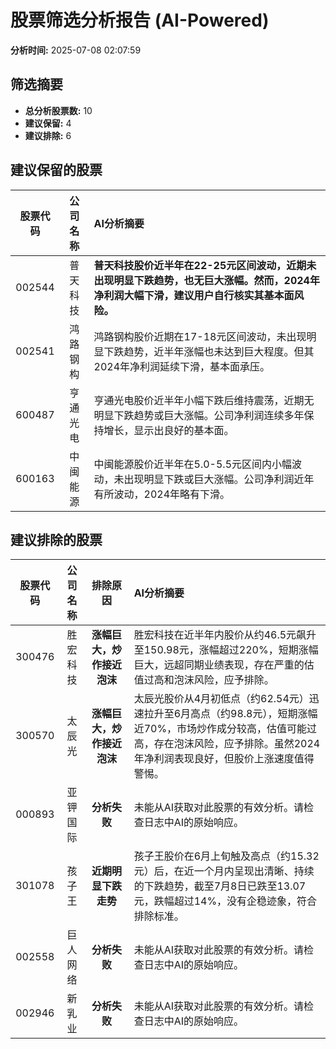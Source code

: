 # 股票筛选分析报告 (AI-Powered)

**分析时间:** 2025-07-08 02:07:59

## 筛选摘要

- **总分析股票数:** 10
- **建议保留:** 4
- **建议排除:** 6

## 建议保留的股票

| 股票代码 | 公司名称 | AI分析摘要 |
|:---:|:---:|:---|
| 002544 | 普天科技 | **普天科技股价近半年在22-25元区间波动，近期未出现明显下跌趋势，也无巨大涨幅。然而，2024年净利润大幅下滑，建议用户自行核实其基本面风险。** |
| 002541 | 鸿路钢构 | 鸿路钢构股价近期在17-18元区间波动，未出现明显下跌趋势，近半年涨幅也未达到巨大程度。但其2024年净利润延续下滑，基本面承压。 |
| 600487 | 亨通光电 | 亨通光电股价近半年小幅下跌后维持震荡，近期无明显下跌趋势或巨大涨幅。公司净利润连续多年保持增长，显示出良好的基本面。 |
| 600163 | 中闽能源 | 中闽能源股价近半年在5.0-5.5元区间内小幅波动，未出现明显下跌或巨大涨幅。公司净利润近年有所波动，2024年略有下滑。 |

## 建议排除的股票

| 股票代码 | 公司名称 | 排除原因 | AI分析摘要 |
|:---:|:---:|:---:|:---|
| 300476 | 胜宏科技 | **涨幅巨大，炒作接近泡沫** | 胜宏科技在近半年内股价从约46.5元飙升至150.98元，涨幅超过220%，短期涨幅巨大，远超同期业绩表现，存在严重的估值过高和泡沫风险，应予排除。 |
| 300570 | 太辰光 | **涨幅巨大，炒作接近泡沫** | 太辰光股价从4月初低点（约62.54元）迅速拉升至6月高点（约98.8元），短期涨幅近70%，市场炒作成分较高，估值可能过高，存在泡沫风险，应予排除。虽然2024年净利润表现良好，但股价上涨速度值得警惕。 |
| 000893 | 亚钾国际 | **分析失败** | 未能从AI获取对此股票的有效分析。请检查日志中AI的原始响应。 |
| 301078 | 孩子王 | **近期明显下跌走势** | 孩子王股价在6月上旬触及高点（约15.32元）后，在近一个月内呈现出清晰、持续的下跌趋势，截至7月8日已跌至13.07元，跌幅超过14%，没有企稳迹象，符合排除标准。 |
| 002558 | 巨人网络 | **分析失败** | 未能从AI获取对此股票的有效分析。请检查日志中AI的原始响应。 |
| 002946 | 新乳业 | **分析失败** | 未能从AI获取对此股票的有效分析。请检查日志中AI的原始响应。 |
